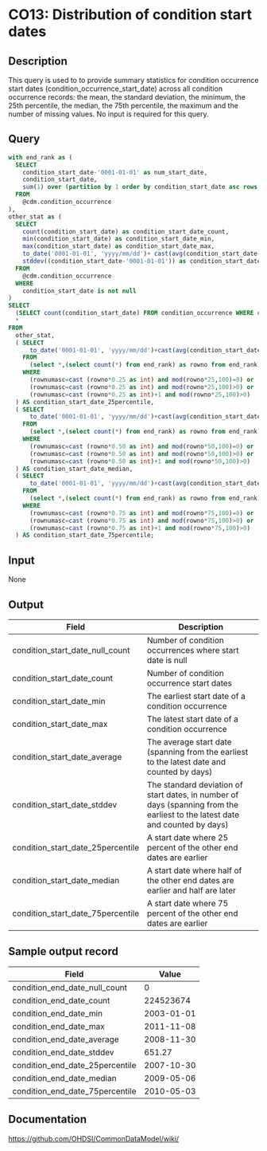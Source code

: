 <!---
Group:condition occurrence
Name:CO13 Distribution of condition start dates
Author:Patrick Ryan
CDM Version: 5.0
-->

# CO13: Distribution of condition start dates

## Description
This query is used to to provide summary statistics for condition occurrence start dates (condition_occurrence_start_date) across all condition occurrence records: the mean, the standard deviation, the minimum, the 25th percentile, the median, the 75th percentile, the maximum and the number of missing values. No input is required for this query.

## Query
```sql
with end_rank as (
  SELECT
    condition_start_date-'0001-01-01' as num_start_date,
    condition_start_date,
    sum(1) over (partition by 1 order by condition_start_date asc rows between unbounded preceding and current row) as rownumasc
  FROM
    @cdm.condition_occurrence
),
other_stat as (
  SELECT
    count(condition_start_date) as condition_start_date_count,
    min(condition_start_date) as condition_start_date_min,
    max(condition_start_date) as condition_start_date_max,
    to_date('0001-01-01', 'yyyy/mm/dd')+ cast(avg(condition_start_date-'0001-01-01') as int) as condition_start_date_average,
    stddev((condition_start_date-'0001-01-01')) as condition_start_date_stddev
  FROM
    @cdm.condition_occurrence
  WHERE
    condition_start_date is not null
)
SELECT
  (SELECT count(condition_start_date) FROM condition_occurrence WHERE condition_start_date is null) AS condition_start_date_null_count,
  *
FROM
  other_stat,
  ( SELECT
      to_date('0001-01-01', 'yyyy/mm/dd')+cast(avg(condition_start_date-'0001-01-01') as int) AS condition_start_date_25percentile
    FROM
      (select *,(select count(*) from end_rank) as rowno from end_rank)
    WHERE
      (rownumasc=cast (rowno*0.25 as int) and mod(rowno*25,100)=0) or
      (rownumasc=cast (rowno*0.25 as int) and mod(rowno*25,100)>0) or
      (rownumasc=cast (rowno*0.25 as int)+1 and mod(rowno*25,100)>0)
  ) AS condition_start_date_25percentile,
  ( SELECT
      to_date('0001-01-01', 'yyyy/mm/dd')+cast(avg(condition_start_date-'0001-01-01') as int) as condition_start_date_median
    FROM
      (select *,(select count(*) from end_rank) as rowno from end_rank)
    WHERE
      (rownumasc=cast (rowno*0.50 as int) and mod(rowno*50,100)=0) or
      (rownumasc=cast (rowno*0.50 as int) and mod(rowno*50,100)>0) or
      (rownumasc=cast (rowno*0.50 as int)+1 and mod(rowno*50,100)>0)
  ) AS condition_start_date_median,
  ( SELECT
      to_date('0001-01-01', 'yyyy/mm/dd')+cast(avg(condition_start_date-'0001-01-01') as int) as condition_start_date_75percentile
    FROM
      (select *,(select count(*) from end_rank) as rowno from end_rank)
    WHERE
      (rownumasc=cast (rowno*0.75 as int) and mod(rowno*75,100)=0) or
      (rownumasc=cast (rowno*0.75 as int) and mod(rowno*75,100)>0) or
      (rownumasc=cast (rowno*0.75 as int)+1 and mod(rowno*75,100)>0)
  ) AS condition_start_date_75percentile;
```

## Input

None

## Output

| Field |  Description |
| --- | --- |
| condition_start_date_null_count | Number of condition occurrences where start date is null |
| condition_start_date_count | Number of condition occurrence start dates |
| condition_start_date_min | The earliest start date of a condition occurrence |
| condition_start_date_max | The latest start date of a condition occurrence |
| condition_start_date_average | The average start date (spanning from the earliest to the latest date and counted by days) |
| condition_start_date_stddev | The standard deviation of start dates, in number of days (spanning from the earliest to the latest date and counted by days) |
| condition_start_date_25percentile | A start date where 25 percent of the other end dates are earlier |
| condition_start_date_median | A start date where half of the other end dates are earlier and half are later |
| condition_start_date_75percentile | A start date where 75 percent of the other end dates are earlier |

## Sample output record

|  Field |  Value |
| --- | --- |
| condition_end_date_null_count | 0 |
| condition_end_date_count | 224523674 |
| condition_end_date_min | 2003-01-01 |
| condition_end_date_max | 2011-11-08 |
| condition_end_date_average | 2008-11-30 |
| condition_end_date_stddev | 651.27 |
| condition_end_date_25percentile | 2007-10-30 |
| condition_end_date_median | 2009-05-06 |
| condition_end_date_75percentile | 2010-05-03 |


## Documentation
https://github.com/OHDSI/CommonDataModel/wiki/
